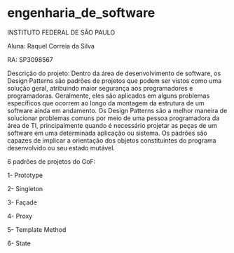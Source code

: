 # engenharia_de_software
INSTITUTO FEDERAL DE SÃO PAULO

Aluna: Raquel Correia da Silva

RA: SP3098567

Descrição do projeto: Dentro da área de desenvolvimento de software, os Design Patterns são padrões de projetos que podem ser vistos como uma solução geral, atribuindo maior segurança aos programadores e programadoras. Geralmente, eles são aplicados em alguns problemas específicos que ocorrem ao longo da montagem da estrutura de um software ainda em andamento. Os Design Patterns são a melhor maneira de solucionar problemas comuns por meio de uma pessoa programadora da área de TI, principalmente quando é necessário projetar as peças de um software em uma determinada aplicação ou sistema. Os padrões são capazes de implicar a orientação dos objetos constituintes do programa desenvolvido ou seu estado mutável.

6 padrões de projetos do GoF: 

1-	Prototype

2-	Singleton

3-	Façade

4-	Proxy

5-	Template Method

6-	State

